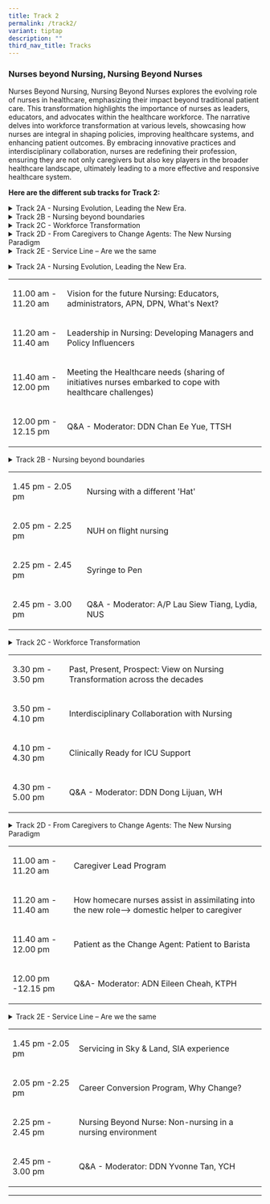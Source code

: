 ```yaml
---
title: Track 2
permalink: /track2/
variant: tiptap
description: ""
third_nav_title: Tracks
---
```

<h3>Nurses beyond Nursing, Nursing Beyond Nurses</h3>
<p>Nurses Beyond Nursing, Nursing Beyond Nurses explores the evolving role
of nurses in healthcare, emphasizing their impact beyond traditional patient
care. This transformation highlights the importance of nurses as leaders,
educators, and advocates within the healthcare workforce. The narrative
delves into workforce transformation at various levels, showcasing how
nurses are integral in shaping policies, improving healthcare systems,
and enhancing patient outcomes. By embracing innovative practices and interdisciplinary
collaboration, nurses are redefining their profession, ensuring they are
not only caregivers but also key players in the broader healthcare landscape,
ultimately leading to a more effective and responsive healthcare system.</p>
<p><strong>Here are the different sub tracks for Track 2:</strong>
</p>
<div data-type="detailGroup" class="isomer-accordion isomer-accordion-white">
<details class="isomer-details">
<summary>Track 2A - Nursing Evolution, Leading the New Era.&nbsp;&nbsp;</summary>
<div data-type="detailsContent" class="isomer-details-content">
<p>This session explores how nursing is transforming to meet future healthcare
demands. We will examine the evolving vision of future nursing, including
digital healthcare and advanced practice roles, while discussing how nurses
are stepping into leadership positions and influencing healthcare policy.
The session covers current strategies to meet changing healthcare needs,
particularly in ageing populations and chronic disease management. We will
also explore innovative initiatives nurses are developing to address healthcare
challenges, including new care models and technology integration. Our discussion
will highlight how nurses are actively shaping healthcare's future through
leadership, innovation, and adaptability.&nbsp;</p>
</div>
</details>
<details class="isomer-details">
<summary>Track 2B - Nursing beyond boundaries&nbsp;</summary>
<div data-type="detailsContent" class="isomer-details-content">
<p>In an ever-evolving healthcare landscape, the role of nursing transcends
traditional boundaries, embracing diverse responsibilities and innovative
practices. This track, "Nursing Beyond Boundaries," explores the multifaceted
nature of nursing, highlighting the various "hats" that nurses wear in
their professional journeys. From providing care in unconventional settings,
such as in the sky during air transport, to advocating for health through
writing and education, nurses are pivotal in shaping health outcomes. The
subtopic, "Syringe to Pen," emphasizes the importance of communication
and advocacy in nursing, showcasing how nurses can influence policy and
public health through their voices and written contributions. Join us as
we delve into the dynamic roles of nurses and celebrate their contributions
to healthcare, both on the ground and beyond.&nbsp;</p>
</div>
</details>
<details class="isomer-details">
<summary>Track 2C - Workforce Transformation&nbsp;</summary>
<div data-type="detailsContent" class="isomer-details-content">
<p>In the face of rapid changes in healthcare, the nursing profession is
undergoing a significant transformation that reflects both historical evolution
and future prospects. This track, "Workforce Transformation in Nursing,"
will feature esteemed speakers from overseas who will provide insights
into the past, present, and future of nursing transformation across the
decades. Attendees will gain a comprehensive understanding of how nursing
roles have adapted and evolved in response to societal needs and technological
advancements.&nbsp;</p>
<p>&nbsp;Additionally, the track will highlight the importance of interdisciplinary
collaboration, showcasing how nurses work alongside other healthcare professionals
to enhance patient care and outcomes. Finally, in light of the recent pandemic,
we will explore how nursing has stepped up to prepare for critical care
demands, ensuring clinical readiness for ICU support. Join us for an engaging
discussion on the pivotal role of nursing in shaping the future of healthcare
through transformation and collaboration.&nbsp;</p>
</div>
</details>
<details class="isomer-details">
<summary>Track 2D - From Caregivers to Change Agents: The New Nursing Paradigm</summary>
<div data-type="detailsContent" class="isomer-details-content">
<p>In today's rapidly evolving healthcare landscape, nursing is undergoing
a remarkable transformation that extends far beyond traditional bedside
care. This new nursing paradigm reimagines nurses as powerful change agents
who not only provide essential care but also drive innovation in healthcare
delivery. By embracing concepts like "cleaning to care" and fostering collaboration
between professional caregivers and domestic helpers, this approach creates
a more integrated and effective care environment. Perhaps most significantly,
it recognizes patients as active participants in their own health journeys,
exemplified by innovative initiatives where patients become community contributors,
such as serving as baristas while promoting wellness. This shift represents
a fundamental change in how we view healthcare delivery, creating a more
dynamic and inclusive system that benefits all stakeholders.</p>
</div>
</details>
<details class="isomer-details">
<summary>Track 2E - Service Line – Are we the same&nbsp;</summary>
<div data-type="detailsContent" class="isomer-details-content">
<p>In the diverse world of healthcare, the roles and responsibilities of
service providers often intersect with those of nurses, leading to intriguing
discussions about identity and function within the service line. This track,
"Service Line - Are We the Same as Nurses?" will explore the multifaceted
nature of service roles in both aerial and terrestrial settings, featuring
insights from a speaker with experience in Singapore Airlines (SIA) who
will share how service excellence in the sky parallels nursing practices
on the ground.&nbsp;</p>
<p>Additionally, we will hear from a speaker who has undergone a remarkable
career conversion from prison officer to nurse, discussing the motivations
behind her change and the unique perspectives she brings to the nursing
profession.&nbsp;</p>
<p>Finally, the track will include a presentation on the concept of "nursing
beyond nursing," where a speaker will discuss the contributions of non-nursing
professionals in a nursing environment, highlighting the collaborative
efforts that enhance patient care. Join us for an enlightening exploration
of service lines and the evolving identity of nursing in today's healthcare
landscape.&nbsp;</p>
</div>
</details>
</div>
<blockquote>
<p></p>
</blockquote>
<div data-type="detailGroup" class="isomer-accordion-group isomer-accordion isomer-accordion-white">
<details class="isomer-details">
<summary>Track 2A - Nursing Evolution, Leading the New Era.&nbsp;</summary>
<div data-type="detailsContent" class="isomer-details-content">
<p>This session explores how nursing is transforming to meet future healthcare
demands. We will examine the evolving vision of future nursing, including
digital healthcare and advanced practice roles, while discussing how nurses
are stepping into leadership positions and influencing healthcare policy.
The session covers current strategies to meet changing healthcare needs,
particularly in ageing populations and chronic disease management. We will
also explore innovative initiatives nurses are developing to address healthcare
challenges, including new care models and technology integration. Our discussion
will highlight how nurses are actively shaping healthcare's future through
leadership, innovation, and adaptability.&nbsp;</p>
</div>
</details>
</div>
<table style="minWidth: 50px">
<colgroup>
<col>
<col>
</colgroup>
<tbody>
<tr>
<td rowspan="1" colspan="1">
<p>11.00 am - 11.20 am</p>
</td>
<td rowspan="1" colspan="1">
<p>Vision for the future Nursing: Educators, administrators, APN, DPN, What's
Next?</p>
</td>
</tr>
<tr>
<td rowspan="1" colspan="1">
<p>11.20 am - 11.40 am</p>
</td>
<td rowspan="1" colspan="1">
<p>Leadership in Nursing: Developing Managers and Policy Influencers</p>
</td>
</tr>
<tr>
<td rowspan="1" colspan="1">
<p>11.40 am - 12.00 pm</p>
</td>
<td rowspan="1" colspan="1">
<p>Meeting the Healthcare needs (sharing of initiatives nurses embarked to
cope with healthcare challenges)</p>
</td>
</tr>
<tr>
<td rowspan="1" colspan="1">
<p>12.00 pm - 12.15 pm</p>
</td>
<td rowspan="1" colspan="1">
<p>Q&amp;A - Moderator: DDN Chan Ee Yue, TTSH</p>
</td>
</tr>
</tbody>
</table>
<p></p>
<div data-type="detailGroup" class="isomer-accordion-group isomer-accordion isomer-accordion-white">
<details class="isomer-details">
<summary>Track 2B - Nursing beyond boundaries</summary>
<div data-type="detailsContent" class="isomer-details-content">
<p>In an ever-evolving healthcare landscape, the role of nursing transcends
traditional boundaries, embracing diverse responsibilities and innovative
practices. This track, "Nursing Beyond Boundaries," explores the multifaceted
nature of nursing, highlighting the various "hats" that nurses wear in
their professional journeys. From providing care in unconventional settings,
such as in the sky during air transport, to advocating for health through
writing and education, nurses are pivotal in shaping health outcomes. The
subtopic, "Syringe to Pen," emphasizes the importance of communication
and advocacy in nursing, showcasing how nurses can influence policy and
public health through their voices and written contributions. Join us as
we delve into the dynamic roles of nurses and celebrate their contributions
to healthcare, both on the ground and beyond.&nbsp;</p>
</div>
</details>
</div>
<table style="minWidth: 50px">
<colgroup>
<col>
<col>
</colgroup>
<tbody>
<tr>
<td rowspan="1" colspan="1">
<p>1.45 pm - 2.05 pm</p>
</td>
<td rowspan="1" colspan="1">
<p>Nursing with a different 'Hat'</p>
</td>
</tr>
<tr>
<td rowspan="1" colspan="1">
<p>2.05 pm - 2.25 pm</p>
</td>
<td rowspan="1" colspan="1">
<p>NUH on flight nursing</p>
</td>
</tr>
<tr>
<td rowspan="1" colspan="1">
<p>2.25 pm - 2.45 pm</p>
</td>
<td rowspan="1" colspan="1">
<p>Syringe to Pen</p>
</td>
</tr>
<tr>
<td rowspan="1" colspan="1">
<p>2.45 pm - 3.00 pm</p>
</td>
<td rowspan="1" colspan="1">
<p>Q&amp;A - Moderator: A/P Lau Siew Tiang, Lydia, NUS</p>
</td>
</tr>
</tbody>
</table>
<p></p>
<div data-type="detailGroup" class="isomer-accordion-group isomer-accordion isomer-accordion-white">
<details class="isomer-details">
<summary>Track 2C - Workforce Transformation&nbsp;</summary>
<div data-type="detailsContent" class="isomer-details-content">
<p>In the face of rapid changes in healthcare, the nursing profession is
undergoing a significant transformation that reflects both historical evolution
and future prospects. This track, "Workforce Transformation in Nursing,"
will feature esteemed speakers from overseas who will provide insights
into the past, present, and future of nursing transformation across the
decades. Attendees will gain a comprehensive understanding of how nursing
roles have adapted and evolved in response to societal needs and technological
advancements.&nbsp;</p>
<p>&nbsp;Additionally, the track will highlight the importance of interdisciplinary
collaboration, showcasing how nurses work alongside other healthcare professionals
to enhance patient care and outcomes. Finally, in light of the recent pandemic,
we will explore how nursing has stepped up to prepare for critical care
demands, ensuring clinical readiness for ICU support. Join us for an engaging
discussion on the pivotal role of nursing in shaping the future of healthcare
through transformation and collaboration.&nbsp;</p>
</div>
</details>
</div>
<table style="minWidth: 50px">
<colgroup>
<col>
<col>
</colgroup>
<tbody>
<tr>
<td rowspan="1" colspan="1">
<p>3.30 pm - 3.50 pm</p>
</td>
<td rowspan="1" colspan="1">
<p>Past, Present, Prospect: View on Nursing Transformation across the decades</p>
</td>
</tr>
<tr>
<td rowspan="1" colspan="1">
<p>3.50 pm - 4.10 pm</p>
</td>
<td rowspan="1" colspan="1">
<p>Interdisciplinary Collaboration with Nursing</p>
</td>
</tr>
<tr>
<td rowspan="1" colspan="1">
<p>4.10 pm - 4.30 pm</p>
</td>
<td rowspan="1" colspan="1">
<p>Clinically Ready for ICU Support</p>
</td>
</tr>
<tr>
<td rowspan="1" colspan="1">
<p>4.30 pm - 5.00 pm</p>
</td>
<td rowspan="1" colspan="1">
<p>Q&amp;A - Moderator: DDN Dong Lijuan, WH</p>
</td>
</tr>
</tbody>
</table>
<p></p>
<div data-type="detailGroup" class="isomer-accordion-group isomer-accordion isomer-accordion-white">
<details class="isomer-details">
<summary>Track 2D - From Caregivers to Change Agents: The New Nursing Paradigm</summary>
<div data-type="detailsContent" class="isomer-details-content">
<p>In today's rapidly evolving healthcare landscape, nursing is undergoing
a remarkable transformation that extends far beyond traditional bedside
care. This new nursing paradigm reimagines nurses as powerful change agents
who not only provide essential care but also drive innovation in healthcare
delivery. By embracing concepts like "cleaning to care" and fostering collaboration
between professional caregivers and domestic helpers, this approach creates
a more integrated and effective care environment. Perhaps most significantly,
it recognizes patients as active participants in their own health journeys,
exemplified by innovative initiatives where patients become community contributors,
such as serving as baristas while promoting wellness. This shift represents
a fundamental change in how we view healthcare delivery, creating a more
dynamic and inclusive system that benefits all stakeholders.</p>
</div>
</details>
</div>
<table style="minWidth: 50px">
<colgroup>
<col>
<col>
</colgroup>
<tbody>
<tr>
<td rowspan="1" colspan="1">
<p>11.00 am - 11.20 am</p>
</td>
<td rowspan="1" colspan="1">
<p>Caregiver Lead Program</p>
</td>
</tr>
<tr>
<td rowspan="1" colspan="1">
<p>11.20 am - 11.40 am</p>
</td>
<td rowspan="1" colspan="1">
<p>How homecare nurses assist in assimilating into the new role--&gt; domestic
helper to caregiver</p>
</td>
</tr>
<tr>
<td rowspan="1" colspan="1">
<p>11.40 am - 12.00 pm</p>
</td>
<td rowspan="1" colspan="1">
<p>Patient as the Change Agent: Patient to Barista</p>
</td>
</tr>
<tr>
<td rowspan="1" colspan="1">
<p>12.00 pm -12.15 pm</p>
</td>
<td rowspan="1" colspan="1">
<p>Q&amp;A- Moderator: ADN Eileen Cheah, KTPH</p>
</td>
</tr>
</tbody>
</table>
<p></p>
<div data-type="detailGroup" class="isomer-accordion-group isomer-accordion isomer-accordion-white">
<details class="isomer-details">
<summary>Track 2E - Service Line – Are we the same&nbsp;</summary>
<div data-type="detailsContent" class="isomer-details-content">
<p>In the diverse world of healthcare, the roles and responsibilities of
service providers often intersect with those of nurses, leading to intriguing
discussions about identity and function within the service line. This track,
"Service Line - Are We the Same as Nurses?" will explore the multifaceted
nature of service roles in both aerial and terrestrial settings, featuring
insights from a speaker with experience in Singapore Airlines (SIA) who
will share how service excellence in the sky parallels nursing practices
on the ground.&nbsp;</p>
<p>Additionally, we will hear from a speaker who has undergone a remarkable
career conversion from prison officer to nurse, discussing the motivations
behind her change and the unique perspectives she brings to the nursing
profession.&nbsp;</p>
<p>Finally, the track will include a presentation on the concept of "nursing
beyond nursing," where a speaker will discuss the contributions of non-nursing
professionals in a nursing environment, highlighting the collaborative
efforts that enhance patient care. Join us for an enlightening exploration
of service lines and the evolving identity of nursing in today's healthcare
landscape.&nbsp;</p>
</div>
</details>
</div>
<table style="minWidth: 50px">
<colgroup>
<col>
<col>
</colgroup>
<tbody>
<tr>
<td rowspan="1" colspan="1">
<p>1.45 pm -2.05 pm</p>
</td>
<td rowspan="1" colspan="1">
<p>Servicing in Sky &amp; Land, SIA experience</p>
</td>
</tr>
<tr>
<td rowspan="1" colspan="1">
<p>2.05 pm -2.25 pm</p>
</td>
<td rowspan="1" colspan="1">
<p>Career Conversion Program, Why Change?</p>
</td>
</tr>
<tr>
<td rowspan="1" colspan="1">
<p>2.25 pm - 2.45 pm</p>
</td>
<td rowspan="1" colspan="1">
<p>Nursing Beyond Nurse: Non-nursing in a nursing environment</p>
</td>
</tr>
<tr>
<td rowspan="1" colspan="1">
<p>2.45 pm - 3.00 pm</p>
</td>
<td rowspan="1" colspan="1">
<p>Q&amp;A - Moderator: DDN Yvonne Tan, YCH</p>
</td>
</tr>
</tbody>
</table>
<hr>
<p></p>